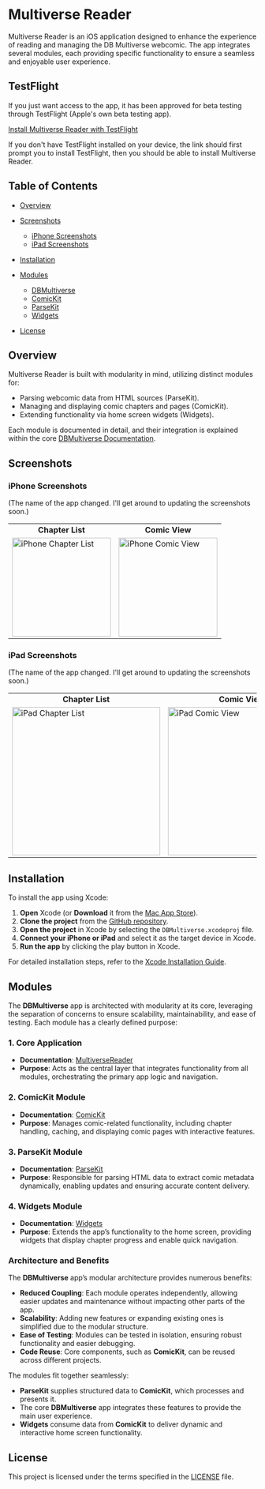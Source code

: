 
# Multiverse Reader

Multiverse Reader is an iOS application designed to enhance the experience of reading and managing the DB Multiverse webcomic. The app integrates several modules, each providing specific functionality to ensure a seamless and enjoyable user experience.

## TestFlight
If you just want access to the app, it has been approved for beta testing through TestFlight (Apple's own beta testing app). 

[Install Multiverse Reader with TestFlight](https://testflight.apple.com/join/8B21HpTS)

If you don't have TestFlight installed on your device, the link should first prompt you to install TestFlight, then you should be able to install Multiverse Reader. 

## Table of Contents

- [Overview](#overview)
- [Screenshots](#screenshots)
  - [iPhone Screenshots](#iphone-screenshots)
  - [iPad Screenshots](#ipad-screenshots)
- [Installation](docs/XcodeInstallation.md)
- [Modules](#modules)
    - [DBMultiverse](docs/DBMultiverse_Documentation.md)
    - [ComicKit](docs/DBMultiverseComicKit_Documentation.md)
    - [ParseKit](docs/DBMultiverseParseKit_Documentation.md)
    - [Widgets](docs/DBMultiverseWidgets_Documentation.md)

- [License](LICENSE)

## Overview

Multiverse Reader is built with modularity in mind, utilizing distinct modules for:
- Parsing webcomic data from HTML sources (ParseKit).
- Managing and displaying comic chapters and pages (ComicKit).
- Extending functionality via home screen widgets (Widgets).

Each module is documented in detail, and their integration is explained within the core [DBMultiverse Documentation](docs/DBMultiverse_Documentation.md).

## Screenshots

### iPhone Screenshots
(The name of the app changed. I'll get around to updating the screenshots soon.)

<table>
  <tr>
    <td align="center"><strong>Chapter List</strong></td>
    <td align="center"><strong>Comic View</strong></td>
  </tr>
  <tr>
    <td><img src="media/iphone_chapterList.png" alt="iPhone Chapter List" width="200"/></td>
    <td><img src="media/iphone_comicView.png" alt="iPhone Comic View" width="200"/></td>
  </tr>
</table>

### iPad Screenshots
(The name of the app changed. I'll get around to updating the screenshots soon.)

<table>
  <tr>
    <td align="center"><strong>Chapter List</strong></td>
    <td align="center"><strong>Comic View</strong></td>
  </tr>
  <tr>
    <td><img src="media/ipad_chapterList.png" alt="iPad Chapter List" width="300"/></td>
    <td><img src="media/ipad_comicView.png" alt="iPad Comic View" width="300"/></td>
  </tr>
</table>

## Installation

To install the app using Xcode:

1. **Open** Xcode (or **Download** it from the [Mac App Store](https://apps.apple.com/us/app/xcode/id497799835?mt=12)).
2. **Clone the project** from the [GitHub repository](https://github.com/nikolainobadi/DBMultiverse).
3. **Open the project** in Xcode by selecting the `DBMultiverse.xcodeproj` file.
4. **Connect your iPhone or iPad** and select it as the target device in Xcode.
5. **Run the app** by clicking the play button in Xcode.

For detailed installation steps, refer to the [Xcode Installation Guide](docs/XcodeInstallation.md).

## Modules

The **DBMultiverse** app is architected with modularity at its core, leveraging the separation of concerns to ensure scalability, maintainability, and ease of testing. Each module has a clearly defined purpose:

### 1. Core Application
- **Documentation**: [MultiverseReader](docs/DBMultiverse_Documentation.md)
- **Purpose**: Acts as the central layer that integrates functionality from all modules, orchestrating the primary app logic and navigation.

### 2. ComicKit Module
- **Documentation**: [ComicKit](docs/DBMultiverseComicKit_Documentation.md)
- **Purpose**: Manages comic-related functionality, including chapter handling, caching, and displaying comic pages with interactive features.

### 3. ParseKit Module
- **Documentation**: [ParseKit](docs/DBMultiverseParseKit_Documentation.md)
- **Purpose**: Responsible for parsing HTML data to extract comic metadata dynamically, enabling updates and ensuring accurate content delivery.

### 4. Widgets Module
- **Documentation**: [Widgets](docs/DBMultiverseWidgets_Documentation.md)
- **Purpose**: Extends the app’s functionality to the home screen, providing widgets that display chapter progress and enable quick navigation.

### Architecture and Benefits
The **DBMultiverse** app’s modular architecture provides numerous benefits:
- **Reduced Coupling**: Each module operates independently, allowing easier updates and maintenance without impacting other parts of the app.
- **Scalability**: Adding new features or expanding existing ones is simplified due to the modular structure.
- **Ease of Testing**: Modules can be tested in isolation, ensuring robust functionality and easier debugging.
- **Code Reuse**: Core components, such as **ComicKit**, can be reused across different projects.

The modules fit together seamlessly:
- **ParseKit** supplies structured data to **ComicKit**, which processes and presents it.
- The core **DBMultiverse** app integrates these features to provide the main user experience.
- **Widgets** consume data from **ComicKit** to deliver dynamic and interactive home screen functionality.

## License

This project is licensed under the terms specified in the [LICENSE](LICENSE) file.
